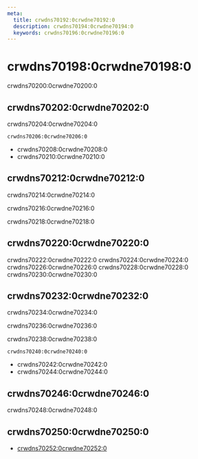 ```yaml
---
meta:
  title: crwdns70192:0crwdne70192:0
  description: crwdns70194:0crwdne70194:0
  keywords: crwdns70196:0crwdne70196:0
---
```


# crwdns70198:0crwdne70198:0
crwdns70200:0crwdne70200:0

<entry-ad />

## crwdns70202:0crwdne70202:0
crwdns70204:0crwdne70204:0

`crwdns70206:0crwdne70206:0`
- crwdns70208:0crwdne70208:0
- crwdns70210:0crwdne70210:0


## crwdns70212:0crwdne70212:0
crwdns70214:0crwdne70214:0

  crwdns70216:0crwdne70216:0

  crwdns70218:0crwdne70218:0

## crwdns70220:0crwdne70220:0
crwdns70222:0crwdne70222:0
<alert type="success">crwdns70224:0crwdne70224:0</alert>
<alert type="info">crwdns70226:0crwdne70226:0</alert>
<alert type="warning">crwdns70228:0crwdne70228:0</alert>
<alert type="error">crwdns70230:0crwdne70230:0</alert>

## crwdns70232:0crwdne70232:0
crwdns70234:0crwdne70234:0

  crwdns70236:0crwdne70236:0

  crwdns70238:0crwdne70238:0

  `crwdns70240:0crwdne70240:0`
  - crwdns70242:0crwdne70242:0
  - crwdns70244:0crwdne70244:0

## crwdns70246:0crwdne70246:0
crwdns70248:0crwdne70248:0

## crwdns70250:0crwdne70250:0
  - [crwdns70252:0crwdne70252:0]()

<doc-footer />
